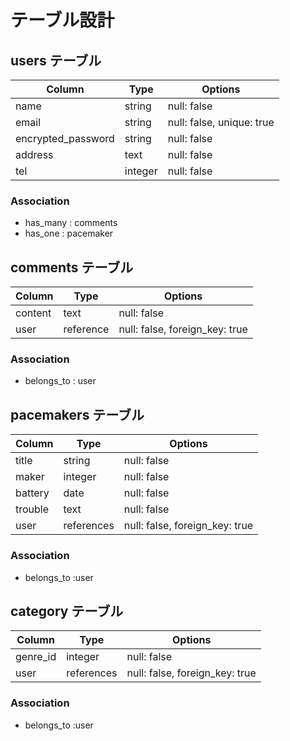 # テーブル設計

## users テーブル

| Column             | Type   | Options                   |
| ------------------ | ------ | ------------------------  |
| name               | string | null: false               |
| email              | string | null: false, unique: true |
| encrypted_password | string | null: false               |
| address            | text   | null: false               |
| tel                | integer| null: false               |

### Association

- has_many : comments
- has_one  : pacemaker

## comments テーブル

| Column    | Type      | Options                        |
| --------- | --------- | ------------------------------ |
| content   | text      | null: false                    |
| user      | reference | null: false, foreign_key: true |

### Association

- belongs_to : user

## pacemakers テーブル

| Column           | Type       | Options                        |
| ---------------- | ---------- | ------------------------------ |
| title            | string     | null: false                    |
| maker            | integer    | null: false                    |
| battery          | date       | null: false                    |
| trouble          | text       | null: false                    |
| user             | references | null: false, foreign_key: true |

### Association

- belongs_to :user

## category テーブル

| Column          | Type       | Options                        |
| --------------- | ---------- | ------------------------------ |
| genre_id        | integer    | null: false                    |
| user            | references | null: false, foreign_key: true |


### Association

- belongs_to :user
